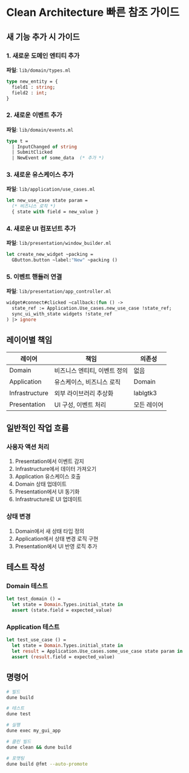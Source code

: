 # Clean Architecture 빠른 참조 가이드

## 새 기능 추가 시 가이드

### 1. 새로운 도메인 엔티티 추가
**파일**: `lib/domain/types.ml`
```ocaml
type new_entity = {
  field1 : string;
  field2 : int;
}
```

### 2. 새로운 이벤트 추가
**파일**: `lib/domain/events.ml`
```ocaml
type t =
  | InputChanged of string
  | SubmitClicked
  | NewEvent of some_data  (* 추가 *)
```

### 3. 새로운 유스케이스 추가
**파일**: `lib/application/use_cases.ml`
```ocaml
let new_use_case state param =
  (* 비즈니스 로직 *)
  { state with field = new_value }
```

### 4. 새로운 UI 컴포넌트 추가
**파일**: `lib/presentation/window_builder.ml`
```ocaml
let create_new_widget ~packing =
  GButton.button ~label:"New" ~packing ()
```

### 5. 이벤트 핸들러 연결
**파일**: `lib/presentation/app_controller.ml`
```ocaml
widget#connect#clicked ~callback:(fun () ->
  state_ref := Application.Use_cases.new_use_case !state_ref;
  sync_ui_with_state widgets !state_ref
) |> ignore
```

## 레이어별 책임

| 레이어 | 책임 | 의존성 |
|--------|------|--------|
| Domain | 비즈니스 엔티티, 이벤트 정의 | 없음 |
| Application | 유스케이스, 비즈니스 로직 | Domain |
| Infrastructure | 외부 라이브러리 추상화 | lablgtk3 |
| Presentation | UI 구성, 이벤트 처리 | 모든 레이어 |

## 일반적인 작업 흐름

### 사용자 액션 처리
1. Presentation에서 이벤트 감지
2. Infrastructure에서 데이터 가져오기
3. Application 유스케이스 호출
4. Domain 상태 업데이트
5. Presentation에서 UI 동기화
6. Infrastructure로 UI 업데이트

### 상태 변경
1. Domain에서 새 상태 타입 정의
2. Application에서 상태 변경 로직 구현
3. Presentation에서 UI 반영 로직 추가

## 테스트 작성

### Domain 테스트
```ocaml
let test_domain () =
  let state = Domain.Types.initial_state in
  assert (state.field = expected_value)
```

### Application 테스트
```ocaml
let test_use_case () =
  let state = Domain.Types.initial_state in
  let result = Application.Use_cases.some_use_case state param in
  assert (result.field = expected_value)
```

## 명령어

```bash
# 빌드
dune build

# 테스트
dune test

# 실행
dune exec my_gui_app

# 클린 빌드
dune clean && dune build

# 포맷팅
dune build @fmt --auto-promote
```
